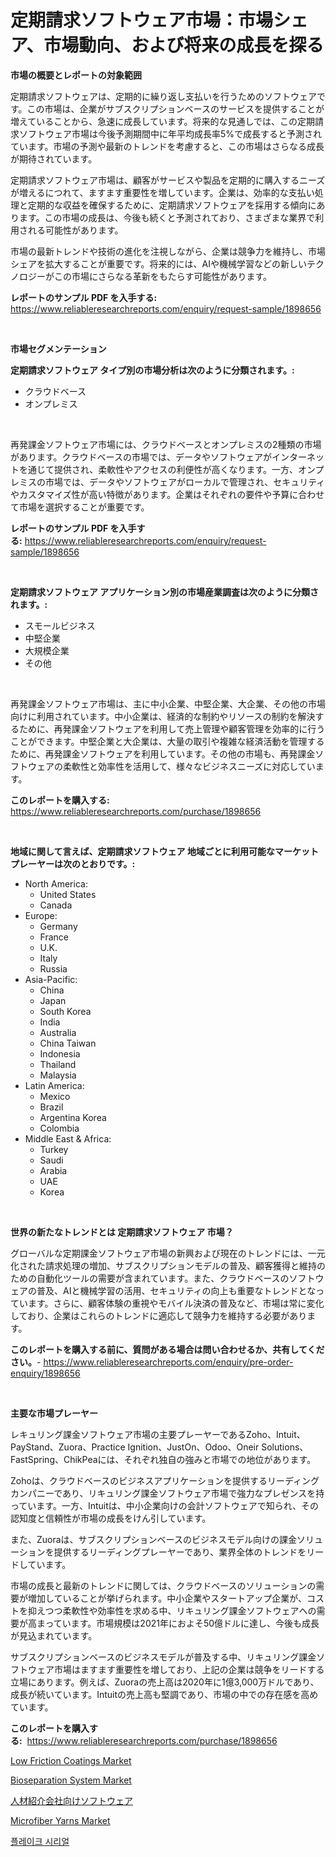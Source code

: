 <p><h1>定期請求ソフトウェア市場：市場シェア、市場動向、および将来の成長を探る</h1></p><p><strong>市場の概要とレポートの対象範囲</strong></p>
<p><p>定期請求ソフトウェアは、定期的に繰り返し支払いを行うためのソフトウェアです。この市場は、企業がサブスクリプションベースのサービスを提供することが増えていることから、急速に成長しています。将来的な見通しでは、この定期請求ソフトウェア市場は今後予測期間中に年平均成長率5%で成長すると予測されています。市場の予測や最新のトレンドを考慮すると、この市場はさらなる成長が期待されています。</p><p>定期請求ソフトウェア市場は、顧客がサービスや製品を定期的に購入するニーズが増えるにつれて、ますます重要性を増しています。企業は、効率的な支払い処理と定期的な収益を確保するために、定期請求ソフトウェアを採用する傾向にあります。この市場の成長は、今後も続くと予測されており、さまざまな業界で利用される可能性があります。</p><p>市場の最新トレンドや技術の進化を注視しながら、企業は競争力を維持し、市場シェアを拡大することが重要です。将来的には、AIや機械学習などの新しいテクノロジーがこの市場にさらなる革新をもたらす可能性があります。</p></p>
<p><strong>レポートのサンプル PDF を入手する:</strong> <a href="https://www.reliableresearchreports.com/enquiry/request-sample/1898656">https://www.reliableresearchreports.com/enquiry/request-sample/1898656</a></p>
<p>&nbsp;</p>
<p><strong>市場セグメンテーション</strong></p>
<p><strong>定期請求ソフトウェア タイプ別の市場分析は次のように分類されます。:</strong></p>
<p><ul><li>クラウドベース</li><li>オンプレミス</li></ul></p>
<p>&nbsp;</p>
<p><p>再発課金ソフトウェア市場には、クラウドベースとオンプレミスの2種類の市場があります。クラウドベースの市場では、データやソフトウェアがインターネットを通じて提供され、柔軟性やアクセスの利便性が高くなります。一方、オンプレミスの市場では、データやソフトウェアがローカルで管理され、セキュリティやカスタマイズ性が高い特徴があります。企業はそれぞれの要件や予算に合わせて市場を選択することが重要です。</p></p>
<p><strong>レポートのサンプル PDF を入手する:</strong>&nbsp;<a href="https://www.reliableresearchreports.com/enquiry/request-sample/1898656">https://www.reliableresearchreports.com/enquiry/request-sample/1898656</a></p>
<p>&nbsp;</p>
<p><strong> 定期請求ソフトウェア アプリケーション別の市場産業調査は次のように分類されます。:</strong></p>
<p><ul><li>スモールビジネス</li><li>中堅企業</li><li>大規模企業</li><li>その他</li></ul></p>
<p>&nbsp;</p>
<p><p>再発課金ソフトウェア市場は、主に中小企業、中堅企業、大企業、その他の市場向けに利用されています。中小企業は、経済的な制約やリソースの制約を解決するために、再発課金ソフトウェアを利用して売上管理や顧客管理を効率的に行うことができます。中堅企業と大企業は、大量の取引や複雑な経済活動を管理するために、再発課金ソフトウェアを利用しています。その他の市場も、再発課金ソフトウェアの柔軟性と効率性を活用して、様々なビジネスニーズに対応しています。</p></p>
<p><strong>このレポートを購入する:</strong>&nbsp; <a href="https://www.reliableresearchreports.com/purchase/1898656">https://www.reliableresearchreports.com/purchase/1898656</a></p>
<p>&nbsp;</p>
<p><strong>地域に関して言えば、定期請求ソフトウェア 地域ごとに利用可能なマーケットプレーヤーは次のとおりです。:</strong></p>
<p><ul>
    <li>
        North America:
        <ul>
            <li>United States</li>
            <li>Canada</li>
        </ul>
    </li>
    <li>
        Europe:
        <ul>
            <li>Germany</li>
            <li>France</li>
            <li>U.K.</li>
            <li>Italy</li>
            <li>Russia</li>
        </ul>
    </li>
    <li>
        Asia-Pacific:
        <ul>
            <li>China</li>
            <li>Japan</li>
            <li>South Korea</li>
            <li>India</li>
            <li>Australia</li>
            <li>China Taiwan</li>
            <li>Indonesia</li>
            <li>Thailand</li>
            <li>Malaysia</li>
        </ul>
    </li>
    <li>
        Latin America:
        <ul>
            <li>Mexico</li>
            <li>Brazil</li>
            <li>Argentina Korea</li>
            <li>Colombia</li>
        </ul>
    </li>
    <li>
        Middle East & Africa:
        <ul>
            <li>Turkey</li>
            <li>Saudi</li>
            <li>Arabia</li>
            <li>UAE</li>
            <li>Korea</li>
        </ul>
    </li>
    </ul></p>
<p>&nbsp;</p>
<p><strong>世界の新たなトレンドとは 定期請求ソフトウェア 市場？</strong></p>
<p><p>グローバルな定期課金ソフトウェア市場の新興および現在のトレンドには、一元化された請求処理の増加、サブスクリプションモデルの普及、顧客獲得と維持のための自動化ツールの需要が含まれています。また、クラウドベースのソフトウェアの普及、AIと機械学習の活用、セキュリティの向上も重要なトレンドとなっています。さらに、顧客体験の重視やモバイル決済の普及など、市場は常に変化しており、企業はこれらのトレンドに適応して競争力を維持する必要があります。</p></p>
<p><strong>このレポートを購入する前に、質問がある場合は問い合わせるか、共有してください。</strong>- <a href="https://www.reliableresearchreports.com/enquiry/pre-order-enquiry/1898656">https://www.reliableresearchreports.com/enquiry/pre-order-enquiry/1898656</a></p>
<p>&nbsp;</p>
<p><strong>主要な市場プレーヤー</strong></p>
<p><p>レキュリング課金ソフトウェア市場の主要プレーヤーであるZoho、Intuit、PayStand、Zuora、Practice Ignition、JustOn、Odoo、Oneir Solutions、FastSpring、ChikPeaには、それぞれ独自の強みと市場での地位があります。</p><p>Zohoは、クラウドベースのビジネスアプリケーションを提供するリーディングカンパニーであり、リキュリング課金ソフトウェア市場で強力なプレゼンスを持っています。一方、Intuitは、中小企業向けの会計ソフトウェアで知られ、その認知度と信頼性が市場の成長をけん引しています。</p><p>また、Zuoraは、サブスクリプションベースのビジネスモデル向けの課金ソリューションを提供するリーディングプレーヤーであり、業界全体のトレンドをリードしています。</p><p>市場の成長と最新のトレンドに関しては、クラウドベースのソリューションの需要が増加していることが挙げられます。中小企業やスタートアップ企業が、コストを抑えつつ柔軟性や効率性を求める中、リキュリング課金ソフトウェアへの需要が高まっています。市場規模は2021年におよそ50億ドルに達し、今後も成長が見込まれています。</p><p>サブスクリプションベースのビジネスモデルが普及する中、リキュリング課金ソフトウェア市場はますます重要性を増しており、上記の企業は競争をリードする立場にあります。例えば、Zuoraの売上高は2020年に1億3,000万ドルであり、成長が続いています。Intuitの売上高も堅調であり、市場の中での存在感を高めています。</p></p>
<p><strong>このレポートを購入する:</strong>&nbsp;&nbsp;<a href="https://www.reliableresearchreports.com/purchase/1898656">https://www.reliableresearchreports.com/purchase/1898656</a></p>
<p><p><a href="https://github.com/provorikovar/Market-Research-Report-List-3/blob/main/low-friction-coatings-market.md">Low Friction Coatings Market</a></p><p><a href="https://issuu.com/reportprime-2/docs/bioseparation-system-market-size-2030.pptx">Bioseparation System Market</a></p><p><a href="https://github.com/cbigkbh02719/Market-Research-Report-List-1/blob/main/5845715194359.md">人材紹介会社向けソフトウェア</a></p><p><a href="https://github.com/angelajermaine/Market-Research-Report-List-2/blob/main/microfiber-yarns-market.md">Microfiber Yarns Market</a></p><p><a href="https://github.com/crfsywufhm81415/Market-Research-Report-List-1/blob/main/9742976194080.md">플레이크 시리얼</a></p></p>